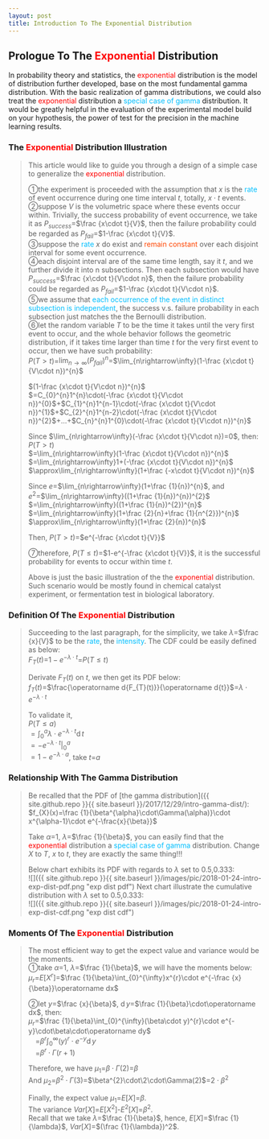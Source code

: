 ```yaml
---
layout: post
title: Introduction To The Exponential Distribution
---
```


## Prologue To The <font color="Red">Exponential</font> Distribution
<p class="message">
In probability theory and statistics, the <font color="Red">exponential</font> distribution is the model of distribution further developed, base on the most fundamental gamma distribution.  
With the basic realization of gamma distributions, we could also treat the <font color="Red">exponential</font> distribution a <font color="DeepSkyBlue">special case of gamma</font> distribution.  
It would be greatly helpful in the evaluation of the experimental model build on your hypothesis, the power of test for the precision in the machine learning results.   
</p>

### The <font color="Red">Exponential</font> Distribution Illustration
>This article would like to guide you through a design of a simple case to generalize the <font color="Red">exponential</font> distribution.  
>
>&#10112;the experiment is proceeded with the assumption that $x$ is the <font color="DeepSkyBlue">rate</font> of event occurrence during one time interval $t$, totally, $x\cdot t$ events.  
>&#10113;suppose $V$ is the volumetric space where these events occur within.  Trivially, the success probability of event occurrence, we take it as $P_{success}$=$\frac {x\cdot t}{V}$, then the failure probability could be regarded as $P_{fail}$=$1-\frac {x\cdot t}{V}$.  
>&#10114;suppose the <font color="DeepSkyBlue">rate</font> $x$ do exist and <font color="OrangeRed">remain constant</font> over each disjoint interval for some event occurrence.  
>&#10115;each disjoint interval are of the same time length, say it $t$, and we further divide it into n subsections.  Then each subsection would have $P_{success}$=$\frac {x\cdot t}{V\cdot n}$, then the failure probability could be regarded as $P_{fail}$=$1-\frac {x\cdot t}{V\cdot n}$.  
>&#10116;we assume that <font color="DeepSkyBlue">each occurrence of the event in distinct subsection is independent</font>, the success v.s. failure probability in each subsection just matches the the Bernoulli distribution.  
>&#10117;let the random variable $T$ to be the time it takes until the very first event to occur, and the whole behavior follows the geometric distribution, if it takes time larger than time $t$ for the very first event to occur, then we have such probability:  
>$P(T>t)$=$\lim_{n\rightarrow\infty}(P_{fail})^{n}$=$\lim_{n\rightarrow\infty}(1-\frac {x\cdot t}{V\cdot n})^{n}$  
>
>$(1-\frac {x\cdot t}{V\cdot n})^{n}$  
>$=C_{0}^{n}1^{n}\cdot(-\frac {x\cdot t}{V\cdot n})^{0}$+$C_{1}^{n}1^{n-1}\cdot(-\frac {x\cdot t}{V\cdot n})^{1}$+$C_{2}^{n}1^{n-2}\cdot(-\frac {x\cdot t}{V\cdot n})^{2}$+...+$C_{n}^{n}1^{0}\cdot(-\frac {x\cdot t}{V\cdot n})^{n}$  
>
>Since $\lim_{n\rightarrow\infty}(-\frac {x\cdot t}{V\cdot n})=0$, then:  
>$P(T>t)$  
>$=\lim_{n\rightarrow\infty}(1-\frac {x\cdot t}{V\cdot n})^{n}$  
>$=\lim_{n\rightarrow\infty}1+(-\frac {x\cdot t}{V\cdot n})^{n}$  
>$\approx\lim_{n\rightarrow\infty}(1+\frac {-x\cdot t}{V\cdot n})^{n}$  
>
>Since $e$=$\lim_{n\rightarrow\infty}(1+\frac {1}{n})^{n}$, and  
>$e^{2}$=$\lim_{n\rightarrow\infty}((1+\frac {1}{n})^{n})^{2}$  
>$=\lim_{n\rightarrow\infty}((1+\frac {1}{n})^{2})^{n}$  
>$=\lim_{n\rightarrow\infty}(1+\frac {2}{n}+\frac {1}{n^{2}})^{n}$  
>$\approx\lim_{n\rightarrow\infty}(1+\frac {2}{n})^{n}$
>
>Then, $P(T>t)$=$e^{-\frac {x\cdot t}{V}}$  
>
>&#10118;therefore, $P(T\le t)$=$1-e^{-\frac {x\cdot t}{V}}$, it is the successful probability for events to occur within time $t$.  
>
>Above is just the basic illustration of the the <font color="Red">exponential</font> distribution.  Such scenario would be mostly found in chemical catalyst experiment, or fermentation test in biological laboratory.  

### Definition Of The <font color="Red">Exponential</font> Distribution
>Succeeding to the last paragraph, for the simplicity, we take $\lambda$=$\frac {x}{V}$ to be the <font color="DeepSkyBlue">rate</font>, the <font color="DeepSkyBlue">intensity</font>.  The CDF could be easily defined as below:  
>$F_{T}(t)$=$1-e^{-\lambda\cdot t}$=$P(T\le t)$  
>
>Derivate $F_{T}(t)$ on $t$, we then get its PDF below:  
>$f_{T}(t)$=$\frac{\operatorname d{F_{T}(t)}}{\operatorname d{t}}$=$\lambda\cdot e^{-\lambda\cdot t}$  
>
>To validate it,  
>$P(T\le a)$  
>$=\int_{0}^{a}\lambda\cdot e^{-\lambda\cdot t}\operatorname dt$  
>$=-e^{-\lambda\cdot t}\vert_{0}^{a}$  
>$=1-e^{-\lambda\cdot a}$, take $t$=$a$  

### Relationship With The Gamma Distribution
>Be recalled that the PDF of [the gamma distribution]({{ site.github.repo }}{{ site.baseurl }}/2017/12/29/intro-gamma-dist/):  
>$f_{X}(x)=\frac {1}{\beta^{\alpha}\cdot\Gamma(\alpha)}\cdot x^{\alpha-1}\cdot e^{-\frac{x}{\beta}}$  
>
>Take $\alpha$=$1$, $\lambda$=$\frac {1}{\beta}$, you can easily find that the <font color="Red">exponential</font> distribution a <font color="DeepSkyBlue">special case of gamma</font> distribution. Change $X$ to $T$, $x$ to $t$, they are exactly the same thing!!!  
>
>Below chart exhibits its PDF with regards to $\lambda$ set to $0.5$,$0.333$:  
![]({{ site.github.repo }}{{ site.baseurl }}/images/pic/2018-01-24-intro-exp-dist-pdf.png "exp dist pdf")
>Next chart illustrate the cumulative distribution with $\lambda$ set to $0.5$,$0.333$:  
![]({{ site.github.repo }}{{ site.baseurl }}/images/pic/2018-01-24-intro-exp-dist-cdf.png "exp dist cdf")

### Moments Of The <font color="Red">Exponential</font> Distribution
>The most efficient way to get the expect value and variance would be the moments.  
>&#10112;take $\alpha$=$1$, $\lambda$=$\frac {1}{\beta}$, we will have the moments below:  
>$\mu_{r}$=$E\lbrack X^{r}\rbrack$=$\frac {1}{\beta}\int_{0}^{\infty}x^{r}\cdot e^{-\frac {x}{\beta}}\operatorname dx$  
>
>&#10113;let $y$=$\frac {x}{\beta}$, $\operatorname dy$=$\frac {1}{\beta}\cdot\operatorname dx$, then:  
>$\mu_{r}$=$\frac {1}{\beta}\int_{0}^{\infty}(\beta\cdot y)^{r}\cdot e^{-y}\cdot\beta\cdot\operatorname dy$  
>$\;\;\;\;$=$\beta^{r}\int_{0}^{\infty}(y)^{r}\cdot e^{-y}\operatorname dy$  
>$\;\;\;\;$=$\beta^{r}\cdot\Gamma(r+1)$  
>
>Therefore, we have $\mu_1$=$\beta\cdot\Gamma(2)$=$\beta$  
>And $\mu_2$=$\beta^{2}\cdot\Gamma(3)$=$\beta^{2}\cdot\2\cdot\Gamma(2)$=$2\cdot\beta^{2}$  
>
>Finally, the expect value $\mu_{1}$=$E\lbrack X\rbrack$=$\beta$.  
>The variance $Var\lbrack X\rbrack$=$E\lbrack X^2\rbrack$-$E^2\lbrack X\rbrack$=$\beta^{2}$.  
>Recall that we take $\lambda$=$\frac {1}{\beta}$, hence, $E\lbrack X\rbrack$=$\frac {1}{\lambda}$, $Var\lbrack X\rbrack$=$(\frac {1}{\lambda})^2$.  

<!-- Γ -->
<!-- \frac{\Gamma(k + n)}{\Gamma(n)} \frac{1}{r^k}  -->
<!-- \mbox{\large$\vert$}\nolimits_0^\infty -->
<!-- \vert_0^\infty -->
<!-- &prime; ′ -->
<!-- &Prime; ″ -->
<!-- \overline{X_n} -->
<!-- \frac{{\overline {X_n}}-\mu}{S/\sqrt n} -->
<!-- \lim_{t\rightarrow\infty} -->

<!-- Notes -->
<!-- <font color="OrangeRed">items, verb, to make it the focus</font> -->
<!-- <font color="Red">KKT</font> -->
<!-- <font color="Red">SMO heuristics</font> -->
<!-- <font color="Red">F</font> distribution -->
<!-- <font color="Red">t</font> distribution -->
<!-- <font color="DeepSkyBlue">suggested item, soft item</font> -->
<!-- <font color="RoyalBlue">old alpha</font> -->
<!-- <font color="Green">new alpha</font> -->

<!-- <font color="DeepPink">positive conclusion, finding</font> -->
<!-- <font color="RosyBrown">negative conclusion, finding</font> -->

<!-- <font color="#00ADAD">policy</font> -->
<!-- <font color="#6100A8">full observable</font> -->
<!-- <font color="#FFAC12">partial observable</font> -->
<!-- <font color="#EB00EB">stochastic</font> -->
<!-- <font color="#8400E6">state transition</font> -->
<!-- <font color="#D600D6">discount factor gamma $\gamma$</font> -->
<!-- <font color="#D600D6">$V(S)$</font> -->
<!-- <font color="#9300FF">immediate reward R(S)</font> -->

<!-- https://www.medcalc.org/manual/gamma_distribution_functions.php -->
<!-- https://www.statlect.com/probability-distributions/student-t-distribution#hid5 -->